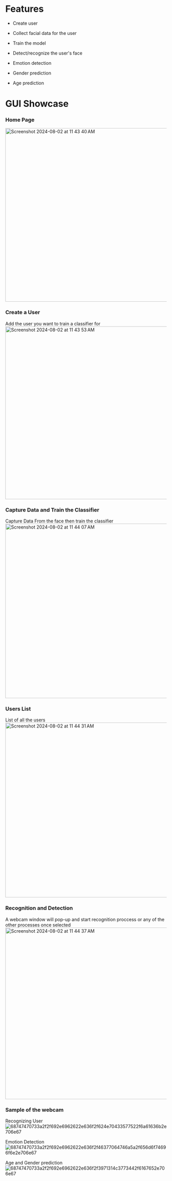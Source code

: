 # Features

  - Create user
  - Collect facial data for the user
  - Train the model

  - Detect/recognize the user's face
  - Emotion detection
  - Gender prediction
  - Age prediction



# GUI Showcase

### Home Page
<img width="540" alt="Screenshot 2024-08-02 at 11 43 40 AM" src="https://github.com/user-attachments/assets/2d289863-a0d3-40ef-beb9-cf3b5c69dd68">


### Create a User <br>
Add the user you want to train a classifier for <br>
<img width="538" alt="Screenshot 2024-08-02 at 11 43 53 AM" src="https://github.com/user-attachments/assets/341f71f5-ca12-4784-ad23-3fe89b59612e">


### Capture Data and Train the Classifier<br>
Capture Data From the face then train the classifier<br>
<img width="543" alt="Screenshot 2024-08-02 at 11 44 07 AM" src="https://github.com/user-attachments/assets/d71e63a5-195c-4ee5-9b91-f20c94531047">


### Users List<br>
List of all the users<br>
<img width="544" alt="Screenshot 2024-08-02 at 11 44 31 AM" src="https://github.com/user-attachments/assets/d8e0274f-fe83-4d7a-9eac-64944f252c3b">


### Recognition and Detection <br>
A webcam window will pop-up and start recognition proccess or any of the other processes once selected<br>
<img width="534" alt="Screenshot 2024-08-02 at 11 44 37 AM" src="https://github.com/user-attachments/assets/0ec62e24-ae62-44ef-be19-a7feb8032b06">

### Sample of the webcam
Recognizing User
![68747470733a2f2f692e6962622e636f2f624e70433577522f6a61636b2e706e67](https://github.com/user-attachments/assets/70b6d233-9857-4b7d-8b41-8d8adc7e4390)

Emotion Detection
![68747470733a2f2f692e6962622e636f2f46377064746a5a2f656d6f74696f6e2e706e67](https://github.com/user-attachments/assets/fd4dc68c-0518-48d5-a3d3-99cd20dbf608)

Age and Gender prediction
![68747470733a2f2f692e6962622e636f2f3971314c3773442f6167652e706e67](https://github.com/user-attachments/assets/abc16c21-91ba-4a47-a052-6477a925ea58)
